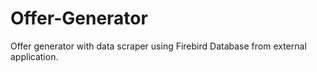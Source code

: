 # Offer-Generator
Offer generator with data scraper using Firebird Database from external application.
